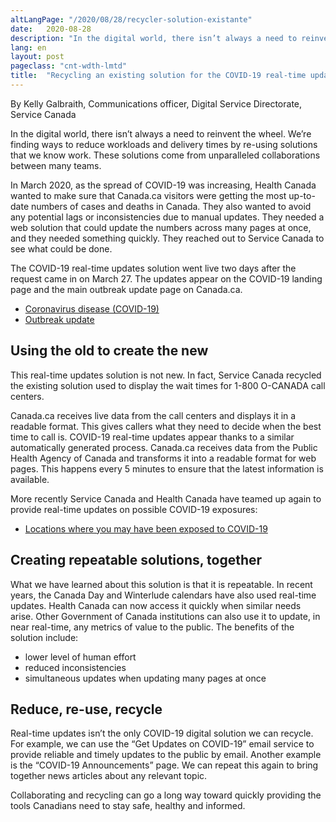 ```yaml
---
altLangPage: "/2020/08/28/recycler-solution-existante"
date:   2020-08-28
description: "In the digital world, there isn’t always a need to reinvent the wheel. We’re finding ways to reduce workloads and delivery times by re-using solutions that we know work. These solutions come from unparalleled collaborations between many teams."
lang: en
layout: post
pageclass: "cnt-wdth-lmtd"
title:  "Recycling an existing solution for the COVID-19 real-time updates"
---
```

By Kelly Galbraith, Communications officer, Digital Service Directorate, Service Canada

In the digital world, there isn’t always a need to reinvent the wheel. We’re finding ways to reduce workloads and delivery times by re-using solutions that we know work. These solutions come from unparalleled collaborations between many teams.

In March 2020, as the spread of COVID-19 was increasing, Health Canada wanted to make sure that Canada.ca visitors were getting the most up-to-date numbers of cases and deaths in Canada. They also wanted to avoid any potential lags or inconsistencies due to manual updates. They needed a web solution that could update the numbers across many pages at once, and they needed something quickly. They reached out to Service Canada to see what could be done.

The COVID-19 real-time updates solution went live two days after the request came in on March 27. The updates appear on the COVID-19 landing page and the main outbreak update page on Canada.ca.

* [Coronavirus disease (COVID-19)](https://www.canada.ca/en/public-health/services/diseases/coronavirus-disease-covid-19.html?utm_campaign=not-applicable&utm_medium=vanity-url&utm_source=canada-ca_coronavirus)
* [Outbreak update](https://www.canada.ca/en/public-health/services/diseases/2019-novel-coronavirus-infection.html)

## Using the old to create the new

This real-time updates solution is not new. In fact, Service Canada recycled the existing solution used to display the wait times for 1-800 O-CANADA call centers.

Canada.ca receives live data from the call centers and displays it in a readable format. This gives callers what they need to decide when the best time to call is. COVID-19 real-time updates appear thanks to a similar automatically generated process. Canada.ca receives data from the Public Health Agency of Canada and transforms it into a readable format for web pages. This happens every 5 minutes to ensure that the latest information is available.

More recently Service Canada and Health Canada have teamed up again to provide real-time updates on possible COVID-19 exposures:

* [Locations where you may have been exposed to COVID-19](https://www.canada.ca/en/public-health/services/diseases/2019-novel-coronavirus-infection/latest-travel-health-advice/exposure-flights-cruise-ships-mass-gatherings.html)

## Creating repeatable solutions, together

What we have learned about this solution is that it is repeatable. In recent years, the Canada Day and Winterlude calendars have also used real-time updates. Health Canada can now access it quickly when similar needs arise. Other Government of Canada institutions can also use it to update, in near real-time, any metrics of value to the public.
The benefits of the solution include:
* lower level of human effort
* reduced inconsistencies
* simultaneous updates when updating many pages at once

## Reduce, re-use, recycle

Real-time updates isn’t the only COVID-19 digital solution we can recycle. For example, we can use the “Get Updates on COVID-19” email service to provide reliable and timely updates to the public by email. Another example is the “COVID-19 Announcements” page. We can repeat this again to bring together news articles about any relevant topic.

Collaborating and recycling can go a long way toward quickly providing the tools Canadians need to stay safe, healthy and informed.


